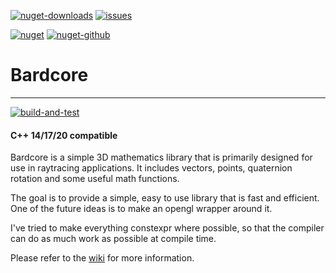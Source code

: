 [![nuget-downloads](https://img.shields.io/nuget/dt/Bardcore.svg)](https://www.nuget.org/packages/Bardcore/)
[![issues](https://img.shields.io/github/issues/bardobard/bardcore.svg)](https://github.com/bardobard/bardcore/issues)

[![nuget](https://img.shields.io/nuget/v/Bardcore.svg)](https://www.nuget.org/packages/Bardcore/)
[![nuget-github](https://img.shields.io/nuget/vpre/Bardcore.svg?label=nuget-github)](https://github.com/bardobard/bardcore/pkgs/nuget/BardCore)

# Bardcore

---

[![build-and-test](https://github.com/bardobard/bardcore/actions/workflows/Build-Test-Windows.yml/badge.svg)](https://github.com/bardobard/bardcore/actions?query=workflow%3Build-Test-Windows.yml)

#### C++ 14/17/20 compatible

Bardcore is a simple 3D mathematics library that is primarily designed for use in raytracing applications.
It includes vectors, points, quaternion rotation and some useful math functions.

The goal is to provide a simple, easy to use library that is fast and efficient. One of the future ideas is to make an
opengl wrapper around it.

I've tried to make everything constexpr where possible, so that the compiler can do as much work as possible at compile
time.

Please refer to the [wiki](https://github.com/BardoBard/BardCore/wiki/home) for more information.
